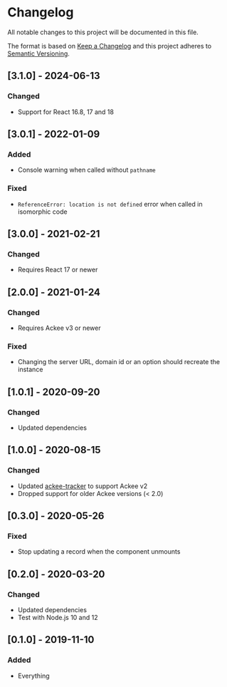 # Changelog

All notable changes to this project will be documented in this file.

The format is based on [Keep a Changelog](http://keepachangelog.com/en/1.0.0/) and this project adheres to [Semantic Versioning](http://semver.org/spec/v2.0.0.html).

## [3.1.0] - 2024-06-13

### Changed

- Support for React 16.8, 17 and 18

## [3.0.1] - 2022-01-09

### Added

- Console warning when called without `pathname`

### Fixed

- `ReferenceError: location is not defined` error when called in isomorphic code

## [3.0.0] - 2021-02-21

### Changed

- Requires React 17 or newer

## [2.0.0] - 2021-01-24

### Changed

- Requires Ackee v3 or newer

### Fixed

- Changing the server URL, domain id or an option should recreate the instance

## [1.0.1] - 2020-09-20

### Changed

- Updated dependencies

## [1.0.0] - 2020-08-15

### Changed

- Updated [ackee-tracker](https://github.com/electerious/ackee-tracker) to support Ackee v2
- Dropped support for older Ackee versions (< 2.0)

## [0.3.0] - 2020-05-26

### Fixed

- Stop updating a record when the component unmounts

## [0.2.0] - 2020-03-20

### Changed

- Updated dependencies
- Test with Node.js 10 and 12

## [0.1.0] - 2019-11-10

### Added

- Everything